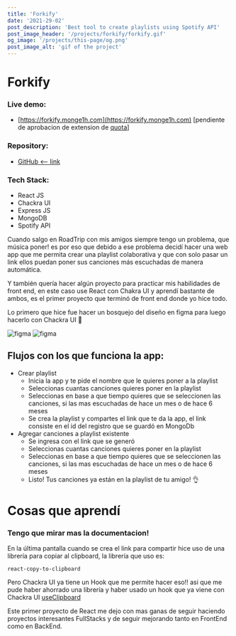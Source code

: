 ```yaml
---
title: 'Forkify'
date: '2021-29-02'
post_description: 'Best tool to create playlists using Spotify API'
post_image_header: '/projects/forkify/forkify.gif'
og_image: '/projects/this-page/og.png'
post_image_alt: 'gif of the project'
---
```

# Forkify

### Live demo:

- [https://forkify.monge1h.com](https://forkify.monge1h.com) [pendiente de aprobacion de extension de [quota](https://developer.spotify.com/community/news/2021/05/27/improving-the-developer-and-user-experience-for-third-party-apps/)]
### Repository:

- [GitHub <-- link](https://github.com/Monge1h/forkify)

### Tech Stack:

- React JS
- Chackra UI
- Express JS
- MongoDB
- Spotify API

Cuando salgo en RoadTrip con mis amigos siempre tengo un problema, que música poner! es por eso que debido a ese problema decidí hacer una web app
que me permita crear una playlist colaborativa y que con solo pasar un link ellos puedan poner sus canciones más escuchadas de manera automática.

Y también quería hacer algún proyecto para practicar mis habilidades de front end, en este caso use React con Chakra UI y aprendí bastante de ambos, es el primer proyecto que terminó de front end donde yo hice todo.

Lo primero que hice fue hacer un bosquejo del diseño en figma para luego hacerlo con Chackra UI  👀

![figma](/projects/forkify/figma1.png)
![figma](/projects/forkify/figma2.png)

## Flujos con los que funciona la app:

* Crear playlist
  * Inicia la app y te pide el nombre que le quieres poner a la playlist
  * Seleccionas cuantas canciones quieres poner en la playlist
  * Seleccionas en base a que tiempo quieres que se seleccionen las canciones, si las mas escuchadas de hace un mes o de hace 6 meses
  * Se crea la playlist y compartes el link que te da la app, el link consiste en el id del registro que se guardó en MongoDb
* Agregar canciones a playlist existente
  * Se ingresa con el link que se generó
  * Seleccionas cuantas canciones quieres poner en la playlist
  * Seleccionas en base a que tiempo quieres que se seleccionen las canciones, si las mas escuchadas de hace un mes o de hace 6 meses
  * Listo! Tus canciones ya están en la playlist de tu amigo! 👌


# Cosas que aprendí

### Tengo que mirar mas la documentacion!

En la última pantalla cuando se crea el link para compartir hice uso de una librería para copiar al clipboard, la librería que uso es: 
```
react-copy-to-clipboard
```
Pero Chackra UI ya tiene un Hook que me permite hacer eso!! asi que me pude haber ahorrado una librería y haber usado un hook que ya viene con Chackra UI
[useClipboard](https://chakra-ui.com/docs/hooks/use-clipboard)

Este primer proyecto de React me dejo con mas ganas de seguir haciendo proyectos interesantes FullStacks y de seguir mejorando tanto en FrontEnd como en BackEnd.
